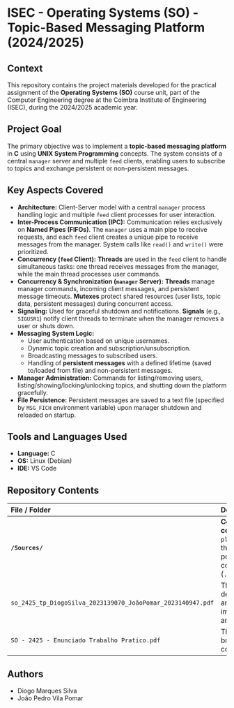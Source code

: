 # ISEC - Operating Systems (SO) - Topic-Based Messaging Platform (2024/2025)

## Context

This repository contains the project materials developed for the practical assignment of the **Operating Systems (SO)** course unit, part of the Computer Engineering degree at the Coimbra Institute of Engineering (ISEC), during the 2024/2025 academic year.

## Project Goal

The primary objective was to implement a **topic-based messaging platform** in **C** using **UNIX System Programming** concepts. The system consists of a central `manager` server and multiple `feed` clients, enabling users to subscribe to topics and exchange persistent or non-persistent messages.

## Key Aspects Covered

* **Architecture:** Client-Server model with a central `manager` process handling logic and multiple `feed` client processes for user interaction.
* **Inter-Process Communication (IPC):** Communication relies exclusively on **Named Pipes (FIFOs)**. The `manager` uses a main pipe to receive requests, and each `feed` client creates a unique pipe to receive messages from the manager. System calls like `read()` and `write()` were prioritized.
* **Concurrency (`feed` Client):** **Threads** are used in the `feed` client to handle simultaneous tasks: one thread receives messages from the manager, while the main thread processes user commands.
* **Concurrency & Synchronization (`manager` Server):** **Threads** manage manager commands, incoming client messages, and persistent message timeouts. **Mutexes** protect shared resources (user lists, topic data, persistent messages) during concurrent access.
* **Signaling:** Used for graceful shutdown and notifications. **Signals** (e.g., `SIGUSR1`) notify client threads to terminate when the manager removes a user or shuts down.
* **Messaging System Logic:**
    * User authentication based on unique usernames.
    * Dynamic topic creation and subscription/unsubscription.
    * Broadcasting messages to subscribed users.
    * Handling of **persistent messages** with a defined lifetime (saved to/loaded from file) and non-persistent messages.
* **Manager Administration:** Commands for listing/removing users, listing/showing/locking/unlocking topics, and shutting down the platform gracefully.
* **File Persistence:** Persistent messages are saved to a text file (specified by `MSG_FICH` environment variable) upon manager shutdown and reloaded on startup.

## Tools and Languages Used

* **Language:** C
* **OS:** Linux (Debian)
* **IDE:** VS Code

## Repository Contents

| File / Folder                     | Description                                                                                                                              |
| :-------------------------------- | :--------------------------------------------------------------------------------------------------------------------------------------- |
| **`/Sources/`** | **Contains all C source code** (`feed`, `manager`, `plataforma_mensagens.h`), the `makefile`, and potentially IDE configuration folders (`.vscode`). |
| `so_2425_tp_DiogoSilva_2023139070_JoãoPomar_2023140947.pdf` | The final project report detailing the architecture, implementation choices, and challenges.                                |
| `SO - 2425 - Enunciado Trabalho Pratico.pdf` | The original assignment brief (Enunciado) for the course unit.                                                            |

## Authors

* Diogo Marques Silva
* João Pedro Vila Pomar

